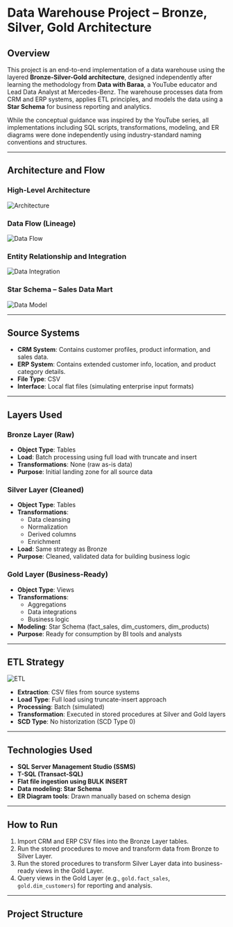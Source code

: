 # Data Warehouse Project – Bronze, Silver, Gold Architecture

## Overview

This project is an end-to-end implementation of a data warehouse using the layered **Bronze-Silver-Gold architecture**, designed independently after learning the methodology from **Data with Baraa**, a YouTube educator and Lead Data Analyst at Mercedes-Benz. The warehouse processes data from CRM and ERP systems, applies ETL principles, and models the data using a **Star Schema** for business reporting and analytics.

While the conceptual guidance was inspired by the YouTube series, all implementations including SQL scripts, transformations, modeling, and ER diagrams were done independently using industry-standard naming conventions and structures.

---

## Architecture and Flow

### High-Level Architecture

![Architecture](./data_architecture.png)

### Data Flow (Lineage)

![Data Flow](./data_flow.png)

### Entity Relationship and Integration

![Data Integration](./data_integration.png)

### Star Schema – Sales Data Mart

![Data Model](./data_model.png)

---

## Source Systems

- **CRM System**: Contains customer profiles, product information, and sales data.
- **ERP System**: Contains extended customer info, location, and product category details.
- **File Type**: CSV
- **Interface**: Local flat files (simulating enterprise input formats)

---

## Layers Used

### Bronze Layer (Raw)
- **Object Type**: Tables
- **Load**: Batch processing using full load with truncate and insert
- **Transformations**: None (raw as-is data)
- **Purpose**: Initial landing zone for all source data

### Silver Layer (Cleaned)
- **Object Type**: Tables
- **Transformations**:
  - Data cleansing
  - Normalization
  - Derived columns
  - Enrichment
- **Load**: Same strategy as Bronze
- **Purpose**: Cleaned, validated data for building business logic

### Gold Layer (Business-Ready)
- **Object Type**: Views
- **Transformations**:
  - Aggregations
  - Data integrations
  - Business logic
- **Modeling**: Star Schema (fact_sales, dim_customers, dim_products)
- **Purpose**: Ready for consumption by BI tools and analysts

---

## ETL Strategy

![ETL](./ETL.png)

- **Extraction**: CSV files from source systems
- **Load Type**: Full load using truncate-insert approach
- **Processing**: Batch (simulated)
- **Transformation**: Executed in stored procedures at Silver and Gold layers
- **SCD Type**: No historization (SCD Type 0)

---

## Technologies Used

- **SQL Server Management Studio (SSMS)**
- **T-SQL (Transact-SQL)**
- **Flat file ingestion using BULK INSERT**
- **Data modeling: Star Schema**
- **ER Diagram tools**: Drawn manually based on schema design

---

## How to Run

1. Import CRM and ERP CSV files into the Bronze Layer tables.
2. Run the stored procedures to move and transform data from Bronze to Silver Layer.
3. Run the stored procedures to transform Silver Layer data into business-ready views in the Gold Layer.
4. Query views in the Gold Layer (e.g., `gold.fact_sales`, `gold.dim_customers`) for reporting and analysis.

---

## Project Structure

